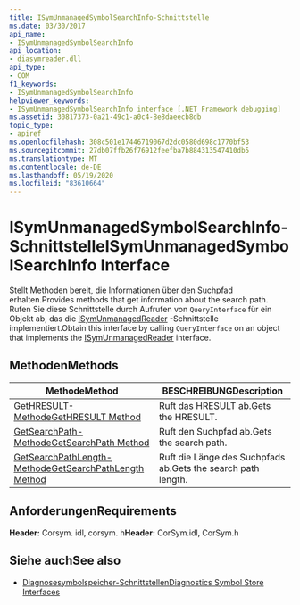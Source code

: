 ```yaml
---
title: ISymUnmanagedSymbolSearchInfo-Schnittstelle
ms.date: 03/30/2017
api_name:
- ISymUnmanagedSymbolSearchInfo
api_location:
- diasymreader.dll
api_type:
- COM
f1_keywords:
- ISymUnmanagedSymbolSearchInfo
helpviewer_keywords:
- ISymUnmanagedSymbolSearchInfo interface [.NET Framework debugging]
ms.assetid: 30817373-0a21-49c1-a0c4-8e8daeecb8db
topic_type:
- apiref
ms.openlocfilehash: 308c501e17446719067d2dc0580d698c1770bf53
ms.sourcegitcommit: 27db07ffb26f76912feefba7b884313547410db5
ms.translationtype: MT
ms.contentlocale: de-DE
ms.lasthandoff: 05/19/2020
ms.locfileid: "83610664"
---
```

# <a name="isymunmanagedsymbolsearchinfo-interface"></a><span data-ttu-id="63bff-102">ISymUnmanagedSymbolSearchInfo-Schnittstelle</span><span class="sxs-lookup"><span data-stu-id="63bff-102">ISymUnmanagedSymbolSearchInfo Interface</span></span>
<span data-ttu-id="63bff-103">Stellt Methoden bereit, die Informationen über den Suchpfad erhalten.</span><span class="sxs-lookup"><span data-stu-id="63bff-103">Provides methods that get information about the search path.</span></span> <span data-ttu-id="63bff-104">Rufen Sie diese Schnittstelle durch Aufrufen von `QueryInterface` für ein Objekt ab, das die [ISymUnmanagedReader](isymunmanagedreader-interface.md) -Schnittstelle implementiert.</span><span class="sxs-lookup"><span data-stu-id="63bff-104">Obtain this interface by calling `QueryInterface` on an object that implements the [ISymUnmanagedReader](isymunmanagedreader-interface.md) interface.</span></span>  
  
## <a name="methods"></a><span data-ttu-id="63bff-105">Methoden</span><span class="sxs-lookup"><span data-stu-id="63bff-105">Methods</span></span>  
  
|<span data-ttu-id="63bff-106">Methode</span><span class="sxs-lookup"><span data-stu-id="63bff-106">Method</span></span>|<span data-ttu-id="63bff-107">BESCHREIBUNG</span><span class="sxs-lookup"><span data-stu-id="63bff-107">Description</span></span>|  
|------------|-----------------|  
|[<span data-ttu-id="63bff-108">GetHRESULT-Methode</span><span class="sxs-lookup"><span data-stu-id="63bff-108">GetHRESULT Method</span></span>](isymunmanagedsymbolsearchinfo-gethresult-method.md)|<span data-ttu-id="63bff-109">Ruft das HRESULT ab.</span><span class="sxs-lookup"><span data-stu-id="63bff-109">Gets the HRESULT.</span></span>|  
|[<span data-ttu-id="63bff-110">GetSearchPath-Methode</span><span class="sxs-lookup"><span data-stu-id="63bff-110">GetSearchPath Method</span></span>](isymunmanagedsymbolsearchinfo-getsearchpath-method.md)|<span data-ttu-id="63bff-111">Ruft den Suchpfad ab.</span><span class="sxs-lookup"><span data-stu-id="63bff-111">Gets the search path.</span></span>|  
|[<span data-ttu-id="63bff-112">GetSearchPathLength-Methode</span><span class="sxs-lookup"><span data-stu-id="63bff-112">GetSearchPathLength Method</span></span>](isymunmanagedsymbolsearchinfo-getsearchpathlength-method.md)|<span data-ttu-id="63bff-113">Ruft die Länge des Suchpfads ab.</span><span class="sxs-lookup"><span data-stu-id="63bff-113">Gets the search path length.</span></span>|  
  
## <a name="requirements"></a><span data-ttu-id="63bff-114">Anforderungen</span><span class="sxs-lookup"><span data-stu-id="63bff-114">Requirements</span></span>  
 <span data-ttu-id="63bff-115">**Header:** Corsym. idl, corsym. h</span><span class="sxs-lookup"><span data-stu-id="63bff-115">**Header:** CorSym.idl, CorSym.h</span></span>  
  
## <a name="see-also"></a><span data-ttu-id="63bff-116">Siehe auch</span><span class="sxs-lookup"><span data-stu-id="63bff-116">See also</span></span>

- [<span data-ttu-id="63bff-117">Diagnosesymbolspeicher-Schnittstellen</span><span class="sxs-lookup"><span data-stu-id="63bff-117">Diagnostics Symbol Store Interfaces</span></span>](diagnostics-symbol-store-interfaces.md)
